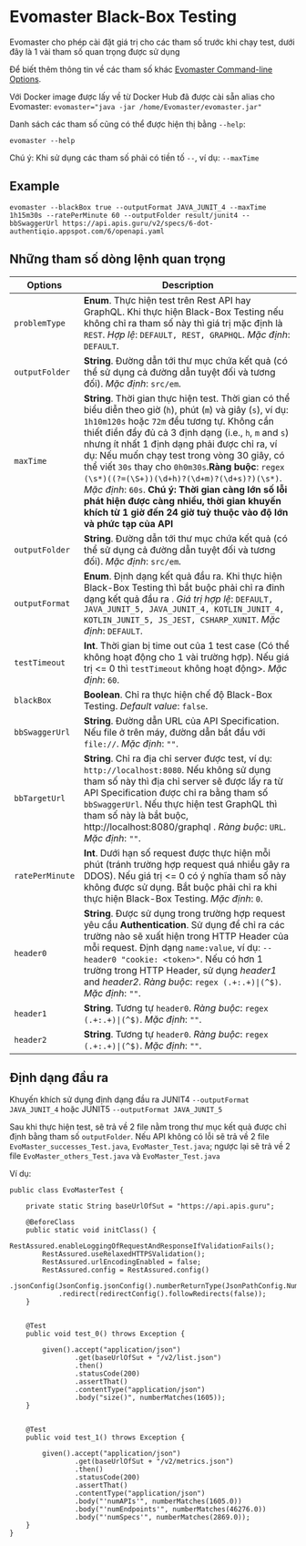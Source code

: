 # Evomaster Black-Box Testing

Evomaster cho phép cài đặt giá trị cho các tham số trước khi chạy test, dưới đây là 1 vài tham số quan trọng được sử dụng

Để biết thêm thông tin về các tham số khác [Evomaster Command-line Options](https://github.com/EMResearch/EvoMaster/blob/master/docs/options.md).

Với Docker image được lấy về từ Docker Hub đã được cài sẵn alias cho Evomaster:
`evomaster="java -jar /home/Evomaster/evomaster.jar"`

Danh sách các tham số cũng có thể được hiện thị bằng `--help`:

```shell
evomaster --help
```

Chú ý: Khi sử dụng các tham số phải có tiền tố `--`, ví dụ: `--maxTime`

## Example

```shell
evomaster --blackBox true --outputFormat JAVA_JUNIT_4 --maxTime 1h15m30s --ratePerMinute 60 --outputFolder result/junit4 --bbSwaggerUrl https://api.apis.guru/v2/specs/6-dot-authentiqio.appspot.com/6/openapi.yaml
```

## Những tham số dòng lệnh quan trọng

| Options         | Description                                                                                                                                                                                                                                                                                                                                                                                                                                                                                                                                                                                         |
| --------------- | --------------------------------------------------------------------------------------------------------------------------------------------------------------------------------------------------------------------------------------------------------------------------------------------------------------------------------------------------------------------------------------------------------------------------------------------------------------------------------------------------------------------------------------------------------------------------------------------------- |
| `problemType`   | **Enum**. Thực hiện test trên Rest API hay GraphQL. Khi thực hiện Black-Box Testing nếu không chỉ ra tham số này thì giá trị mặc định là `REST`. _Hợp lệ_: `DEFAULT, REST, GRAPHQL`. _Mặc định_: `DEFAULT`.                                                                                                                                                                                                                                                                                                                                                                                         |
| `outputFolder`  | **String**. Đường dẫn tới thư mục chứa kết quả (có thể sử dụng cả đường dẫn tuyệt đối và tương đối). _Mặc định_: `src/em`.                                                                                                                                                                                                                                                                                                                                                                                                                                                                          |
| `maxTime`       | **String**. Thời gian thực hiện test. Thời gian có thể biểu diễn theo giờ (`h`), phút (`m`) và giây (`s`), ví dụ: `1h10m120s` hoặc `72m` đều tương tự. Không cần thiết điền đẩy đủ cả 3 định dạng (i.e., `h`, `m` and `s`) nhưng ít nhất 1 định dạng phải được chỉ ra, ví dụ: Nếu muốn chạy test trong vòng 30 giây, có thể viết `30s` thay cho `0h0m30s`.**Ràng buộc**: `regex (\s*)((?=(\S+))(\d+h)?(\d+m)?(\d+s)?)(\s*)`. _Mặc định_: `60s`. **Chú ý: Thời gian càng lớn số lỗi phát hiện được càng nhiều, thời gian khuyến khích từ 1 giờ đến 24 giờ tuỳ thuộc vào độ lớn và phức tạp của API** |
| `outputFolder`  | **String**. Đường dẫn tới thư mục chứa kết quả (có thể sử dụng cả đường dẫn tuyệt đối và tương đối). _Mặc định_: `src/em`.                                                                                                                                                                                                                                                                                                                                                                                                                                                                          |
| `outputFormat`  | **Enum**. Định dạng kết quả đầu ra. Khi thực hiện Black-Box Testing thì bắt buộc phải chỉ ra đinh dạng kết quả đầu ra . _Giá trị hợp lệ_: `DEFAULT, JAVA_JUNIT_5, JAVA_JUNIT_4, KOTLIN_JUNIT_4, KOTLIN_JUNIT_5, JS_JEST, CSHARP_XUNIT`. _Mặc định_: `DEFAULT`.                                                                                                                                                                                                                                                                                                                                      |
| `testTimeout`   | **Int**. Thời gian bị time out của 1 test case (Có thể không hoạt động cho 1 vài trường hợp). Nếu giá trị <= 0 thì `testTimeout` không hoạt động>. _Mặc định_: `60`.                                                                                                                                                                                                                                                                                                                                                                                                                                |
| `blackBox`      | **Boolean**. Chỉ ra thực hiện chế độ Black-Box Testing. _Default value_: `false`.                                                                                                                                                                                                                                                                                                                                                                                                                                                                                                                   |
| `bbSwaggerUrl`  | **String**. Đường dẫn URL của API Specification. Nếu file ở trên máy, đường dẫn bắt đầu với `file://`. _Mặc định_: `""`.                                                                                                                                                                                                                                                                                                                                                                                                                                                                            |
| `bbTargetUrl`   | **String**. Chỉ ra địa chỉ server được test, ví dụ: `http://localhost:8080`. Nếu không sử dụng tham số này thì địa chỉ server sẽ được lấy ra từ API Specification được chỉ ra bằng tham số `bbSwaggerUrl`. Nếu thực hiện test GraphQL thì tham số này là bắt buộc, http://localhost:8080/graphql . _Ràng buộc_: `URL`. _Mặc định_: `""`.                                                                                                                                                                                                                                                            |
| `ratePerMinute` | **Int**. Dưới hạn số request được thực hiện mỗi phút (tránh trường hợp request quá nhiều gây ra DDOS). Nếu giá trị <= 0 có ý nghĩa tham số này không được sử dụng. Bắt buộc phải chỉ ra khi thực hiện Black-Box Testing. _Mặc định_: `0`.                                                                                                                                                                                                                                                                                                                                                           |
| `header0`       | **String**. Được sử dụng trong trường hợp request yêu cầu **Authentication**. Sử dụng để chỉ ra các trường nào sẽ xuất hiện trong HTTP Header của mỗi request. Định dạng `name:value`, ví dụ: `--header0 "cookie: <token>"`. Nếu có hơn 1 trường trong HTTP Header, sử dụng _header1_ and _header2_. _Ràng buộc_: `regex (.+:.+)\|(^$)`. _Mặc định_: `""`.                                                                                                                                                                                                                                          |
| `header1`       | **String**. Tương tự `header0`. _Ràng buộc_: `regex (.+:.+)\|(^$)`. _Mặc định_: `""`.                                                                                                                                                                                                                                                                                                                                                                                                                                                                                                               |
| `header2`       | **String**. Tương tự `header0`. _Ràng buộc_: `regex (.+:.+)\|(^$)`. _Mặc định_: `""`.                                                                                                                                                                                                                                                                                                                                                                                                                                                                                                               |

## Định dạng đầu ra

Khuyến khích sử dụng định dạng đầu ra JUNIT4
`--outputFormat JAVA_JUNIT_4` hoặc JUNIT5 `--outputFormat JAVA_JUNIT_5`

Sau khi thực hiện test, sẽ trả về 2 file nằm trong thư mục kết quả được chỉ định bằng tham số `outputFolder`. Nếu API không có lỗi sẽ trả về 2 file `EvoMaster_successes_Test.java`, `EvoMaster_Test.java`; ngược lại sẽ trả về 2 file `EvoMaster_others_Test.java` và `EvoMaster_Test.java`

Ví dụ:

```
public class EvoMasterTest {

    private static String baseUrlOfSut = "https://api.apis.guru";

    @BeforeClass
    public static void initClass() {
        RestAssured.enableLoggingOfRequestAndResponseIfValidationFails();
        RestAssured.useRelaxedHTTPSValidation();
        RestAssured.urlEncodingEnabled = false;
        RestAssured.config = RestAssured.config()
            .jsonConfig(JsonConfig.jsonConfig().numberReturnType(JsonPathConfig.NumberReturnType.DOUBLE))
            .redirect(redirectConfig().followRedirects(false));
    }


    @Test
    public void test_0() throws Exception {

        given().accept("application/json")
                .get(baseUrlOfSut + "/v2/list.json")
                .then()
                .statusCode(200)
                .assertThat()
                .contentType("application/json")
                .body("size()", numberMatches(1605));
    }


    @Test
    public void test_1() throws Exception {

        given().accept("application/json")
                .get(baseUrlOfSut + "/v2/metrics.json")
                .then()
                .statusCode(200)
                .assertThat()
                .contentType("application/json")
                .body("'numAPIs'", numberMatches(1605.0))
                .body("'numEndpoints'", numberMatches(46276.0))
                .body("'numSpecs'", numberMatches(2869.0));
    }
}
```

